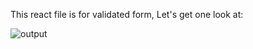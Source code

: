 This react file is for validated form, Let's get one look at:


![output](https://user-images.githubusercontent.com/103545728/184143520-bc5a784e-5d85-415d-84b6-dd8676757dde.jpg)
